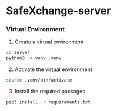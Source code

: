 # SafeXchange-server

### Virtual Environment

1. Create a virtual environment
```bash
cd server
python3 -m venv .venv
```

2. Activate the virtual environment
```bash
source .venv/bin/activate
```

3. Install the required packages
```bash
pip3 install -r requirements.txt
```
